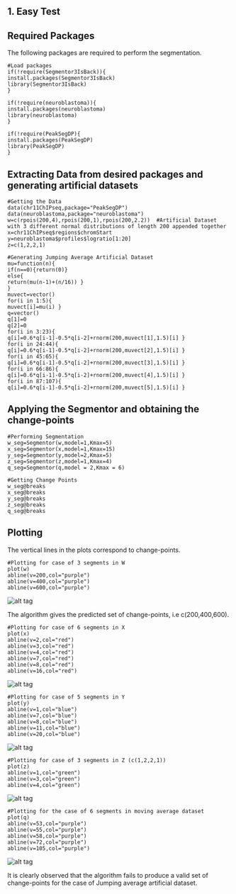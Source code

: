 ## 1. Easy Test

## Required Packages
The following packages are required to perform the segmentation.

```{r, message=FALSE}
#Load packages
if(!require(Segmentor3IsBack)){
install.packages(Segmentor3IsBack)
library(Segmentor3IsBack)
}

if(!require(neuroblastoma)){
install.packages(neuroblastoma)
library(neuroblastoma)
}

if(!require(PeakSegDP){
install.packages(PeakSegDP)
library(PeakSegDP)
}
```

## Extracting Data from desired packages and generating artificial datasets
```{r, message=FALSE}
#Getting the Data
data(chr11ChIPseq,package="PeakSegDP")
data(neuroblastoma,package="neuroblastoma")
w=c(rpois(200,4),rpois(200,1),rpois(200,2.2))  #Artificial Dataset with 3 different normal distributions of length 200 appended together
x=chr11ChIPseq$regions$chromStart
y=neuroblastoma$profiles$logratio[1:20]
z=c(1,2,2,1)

#Generating Jumping Average Artificial Dataset
mu=function(n){
if(n==0){return(0)}
else{
return(mu(n-1)+(n/16)) }
}
muvect=vector()
for(i in 1:5){
muvect[i]=mu(i) }
q=vector()
q[1]=0
q[2]=0
for(i in 3:23){
q[i]=0.6*q[i-1]-0.5*q[i-2]+rnorm(200,muvect[1],1.5)[i] }
for(i in 24:44){
q[i]=0.6*q[i-1]-0.5*q[i-2]+rnorm(200,muvect[2],1.5)[i] }
for(i in 45:65){
q[i]=0.6*q[i-1]-0.5*q[i-2]+rnorm(200,muvect[3],1.5)[i] }
for(i in 66:86){
q[i]=0.6*q[i-1]-0.5*q[i-2]+rnorm(200,muvect[4],1.5)[i] }
for(i in 87:107){
q[i]=0.6*q[i-1]-0.5*q[i-2]+rnorm(200,muvect[5],1.5)[i] }
```
## Applying the Segmentor and obtaining the change-points
```{r, message=FALSE}
#Performing Segmentation
w_seg=Segmentor(w,model=1,Kmax=5)
x_seg=Segmentor(x,model=1,Kmax=15)
y_seg=Segmentor(y,model=2,Kmax=5)
z_seg=Segmentor(z,model=1,Kmax=4)
q_seg=Segmentor(q,model = 2,Kmax = 6)

#Getting Change Points
w_seg@breaks
x_seg@breaks
y_seg@breaks
z_seg@breaks
q_seg@breaks
```
## Plotting
The vertical lines in the plots correspond to change-points.

```{r, message=FALSE}
#Plotting for case of 3 segments in W
plot(w)
abline(v=200,col="purple")
abline(v=400,col="purple")
abline(v=600,col="purple")
```
![alt tag](https://user-images.githubusercontent.com/37847118/49724995-b3fd1d00-fc90-11e8-8ceb-f6053178791c.png)


The algorithm gives the predicted set of change-points, i.e c(200,400,600).

```{r, message=FALSE}
#Plotting for case of 6 segments in X
plot(x)
abline(v=2,col="red")
abline(v=3,col="red")
abline(v=4,col="red")
abline(v=7,col="red")
abline(v=8,col="red")
abline(v=16,col="red")
```
![alt tag](https://user-images.githubusercontent.com/37847118/49725468-c035aa00-fc91-11e8-85b9-3dc6691584ec.png)
```{r, message=FALSE}
#Plotting for case of 5 segments in Y
plot(y)
abline(v=1,col="blue")
abline(v=7,col="blue")
abline(v=8,col="blue")
abline(v=11,col="blue")
abline(v=20,col="blue")
```
![alt tag](https://user-images.githubusercontent.com/37847118/49724993-b3648680-fc90-11e8-9729-41ccb76dc9fa.png)
```{r, message=FALSE}
#Plotting for case of 3 segments in Z (c(1,2,2,1))
plot(z)
abline(v=1,col="green")
abline(v=3,col="green")
abline(v=4,col="green")
```
![alt tag](https://user-images.githubusercontent.com/37847118/49724996-b3fd1d00-fc90-11e8-8738-1ff6e18725b2.png)

```{r, message=FALSE}
#Plotting for the case of 6 segments in moving average dataset
plot(q)
abline(v=53,col="purple")
abline(v=55,col="purple")
abline(v=58,col="purple")
abline(v=72,col="purple")
abline(v=105,col="purple")
```
![alt tag](https://user-images.githubusercontent.com/37847118/49730992-f2e69f00-fc9f-11e8-9399-7ed92760df07.png)


It is clearly observed that the algorithm fails to produce a valid set of change-points for the case of Jumping average artificial dataset.
